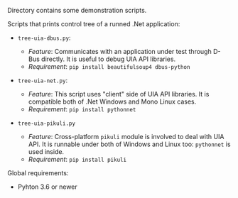 Directory contains some demonstration scripts.

Scripts that prints control tree of a runned .Net application:

* `tree-uia-dbus.py`:
    * *Feature*: Communicates with an application under test through D-Bus directly. It is useful to debug UIA API libraries.
    * *Requirement*: `pip install beautifulsoup4 dbus-python`

* `tree-uia-net.py`:
    * *Feature*: This script uses "client" side of UIA API libraries. It is compatible both of .Net Windows and Mono Linux cases.
    * *Requirement*: `pip install pythonnet`

* `tree-uia-pikuli.py`
    * *Feature*: Cross-platform `pikuli` module is involved to deal with UIA API. It is runnable under both of Windows and Linux too: `pythonnet` is used inside.
    * *Requirement*: `pip install pikuli`

Global requirements:
* Pyhton 3.6 or newer
